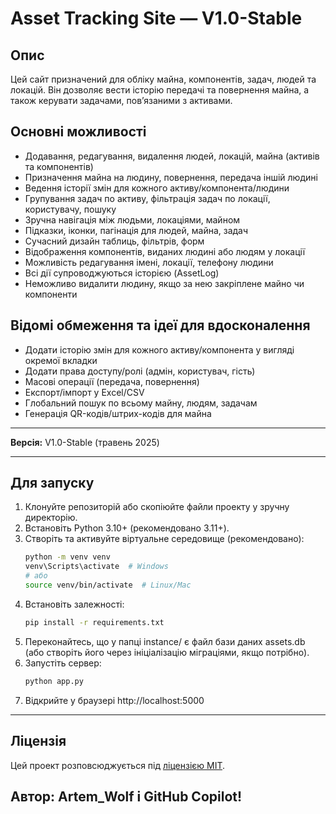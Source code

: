 # Asset Tracking Site — V1.0-Stable

## Опис
Цей сайт призначений для обліку майна, компонентів, задач, людей та локацій. Він дозволяє вести історію передачі та повернення майна, а також керувати задачами, повʼязаними з активами.

## Основні можливості
- Додавання, редагування, видалення людей, локацій, майна (активів та компонентів)
- Призначення майна на людину, повернення, передача іншій людині
- Ведення історії змін для кожного активу/компонента/людини
- Групування задач по активу, фільтрація задач по локації, користувачу, пошуку
- Зручна навігація між людьми, локаціями, майном
- Підказки, іконки, пагінація для людей, майна, задач
- Сучасний дизайн таблиць, фільтрів, форм
- Відображення компонентів, виданих людині або людям у локації
- Можливість редагування імені, локації, телефону людини
- Всі дії супроводжуються історією (AssetLog)
- Неможливо видалити людину, якщо за нею закріплене майно чи компоненти

## Відомі обмеження та ідеї для вдосконалення
- Додати історію змін для кожного активу/компонента у вигляді окремої вкладки
- Додати права доступу/ролі (адмін, користувач, гість)
- Масові операції (передача, повернення)
- Експорт/імпорт у Excel/CSV
- Глобальний пошук по всьому майну, людям, задачам
- Генерація QR-кодів/штрих-кодів для майна

---

**Версія:** V1.0-Stable (травень 2025)

---

## Для запуску

1. Клонуйте репозиторій або скопіюйте файли проекту у зручну директорію.
2. Встановіть Python 3.10+ (рекомендовано 3.11+).
3. Створіть та активуйте віртуальне середовище (рекомендовано):
   ```sh
   python -m venv venv
   venv\Scripts\activate  # Windows
   # або
   source venv/bin/activate  # Linux/Mac
   ```
4. Встановіть залежності:
   ```sh
   pip install -r requirements.txt
   ```
5. Переконайтесь, що у папці instance/ є файл бази даних assets.db (або створіть його через ініціалізацію міграціями, якщо потрібно).
6. Запустіть сервер:
   ```sh
   python app.py
   ```
7. Відкрийте у браузері http://localhost:5000

---

## Ліцензія
Цей проект розповсюджується під [ліцензією MIT](./LICENSE).

## Автор: Artem_Wolf і GitHub Copilot!
